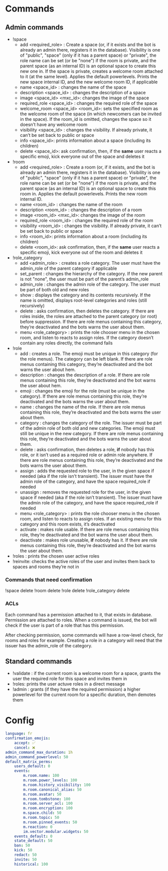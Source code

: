 # Commands

## Admin commands
- !space
    - add <name> <visibility> <required_role> <parent>: Create a space (or, if
      it exists and the bot is already an admin there, registers it in the
      database). Visibility is one of "public", "space" (only if it has a
      parent space) or "private", the role name can be set (or be "none") if
      the room is private, and the parent space (as an internal ID) is an
      optional space to create this new one in. If the space is private,
      creates a welcome room attached to it (at the same level). Applies the
      default powerlevels. Prints the new space internal ID, and the new
      welcome room ID, if applicable
    - name <space_id> <name>: changes the name of the space
    - description <space_id> <desc>: changes the description of a space
    - image <space_id> <mxc_id>: changes the image of the space
    - required_role <space_id> <role>: changes the required role of the space
    - welcome_room <space_id> <room_id>: sets the specified room as the welcome
      room of the space (in which newcomers can be invited in the space). If
      the room_id is omitted, changes the space so it doesn’t have any welcome
      room
    - visibility <space_id> <visibility>: changes the visibility. If already
      private, it can’t be set back to public or space
    - info <space_id>: prints information about a space (including its
      children)
    - delete <space_id>: ask confirmation, then, if the **same** user reacts a
      specific emoji, kick everyone out of the space and deletes it 
- !room
    - add <name> <visibility> <required_role> <space>: Create a room (or, if it
      exists, and the bot is already an admin there, registers it in the
      database). Visibility is one of "public", "space" (only if it has a
      parent space) or "private", the role name can be set (or be "none") if
      the room is private, and the parent space (as an internal ID) is an
      optional space to create this room in. Applies the default powerlevels.
      Prints the new room internal ID.
    - name <room_id> <name>: changes the name of the room
    - description <room_id> <desc>: changes the description of a room
    - image <room_id> <mxc_id>: changes the image of the room
    - required_role <room_id> <role>: changes the required role of the room
    - visibility <room_id> <visibility>: changes the visibility. If already
      private, it can’t be set back to public or space
    - info <room_id>: prints information about a room (including its children)
    - delete <room_id>: ask confirmation, then, if the **same** user reacts a
      specific emoji, kick everyone out of the room and deletes it 
- !role_category
    - add <name> <admin_role> <parent>: creates a role category. The user must
      have the admin_role of the parent category if applicable
    - set_parent <name> <parent>: changes the hierarchy of the category. If the
      new parent is not "none", the user must be part of the parent’s
      admin_role
    - admin_role <name> <role>: changes the admin role of the category. The
      user must be part of both old and new roles
    - show <name>: displays the category and its contents recursively. If the
      name is omitted, displays root-level categories and roles (still
      recursively)
    - delete <name>: asks confirmation, then deletes the category. If there are
      roles inside, the roles are attached to the parent category (or root)
      before suppression. If there are role menus containing this category,
      they’re deactivated and the bots warns the user about them.
    - menu <role_category> <room> <prompt>: prints the role chooser menu in the
      chosen room, and listen to reacts to assign roles. If the category
      doesn’t contain any roles directly, the command fails
- !role
    - add <name> <emoji> <category>: creates a role. The emoji must be unique
      in this category (for the role menus). The category can be left blank. If
      there are role menus containing this category, they’re deactivated and
      the bot warns the user about hem.
    - description <role> <desc>: changes the description of a role. If there
      are role menus containing this role, they’re deactivated and the bot
      warns the user about hem.
    - emoji <role> <emoji>: changes the emoji for the role (must be unique in
      the category). If there are role menus containing this role, they’re
      deactivated and the bots warns the user about them.
    - name <role> <name>: changes the name of the role. If there are role menus
      containing this role, they’re deactivated and the bots warns the user
      about them.
    - category <role> <category>: changes the category of the role. The issuer
      must be part of the admin role of both old and new categories. The emoji
      must still be unique in the new category. If there are role menus
      containing this role, they’re deactivated and the bots warns the user
      about them.
    - delete <role>: asks confirmation, then deletes a role, **if** nobody has
      this role, or it isn’t used as a required role or admin role anywhere. If
      there are role menus containing this role, they’re deactivated and the
      bots warns the user about them.
    - assign <user> <role> <space>: adds the requested role to the user, in the
      given space if needed (aka if the role isn’t transient). The issuer
      must have the admin role of the category, and have the space
      required_role if needed
    - unassign <user> <role> <space>: removes the requested role for the user,
      in the given space if needed (aka if the role isn’t transient). The
      issuer must have the admin role of the category, and have the space
      required_role if needed
    - menu <role_category> <room> <prompt>: prints the role chooser menu in the
      chosen room, and listen to reacts to assign roles. If an existing menu
      for this category and this room exists, it’s deactivated
    - activate <role>: makes role usable. If there are role menus containing
      this role, they’re deactivated and the bot warns the user about them.
    - deactivate <role>: makes role unusable, **if** nobody has it. If there
      are role menus containing this role, they’re deactivated and the bot
      warns the user about them.
- !roles <user>: prints the chosen user active roles
- !reinvite: checks the active roles of the user and invites them back to
  spaces and rooms they’re not in

### Commands that need confirmation

!space delete
!room delete
!role delete
!role_category delete

### ACLs

Each command has a permission attached to it, that exists in database.
Permission are attached to roles. When a command is issued, the bot will check
if the user is part of a role that has this permission.

After checking permission, some commands will have a row-level check, for rooms
and roles for example. Creating a role in a category will need that the issuer
has the admin_role of the category.
  
## Standard commands
  
- !validate <user>: if the current room is a welcome room for a space, grants
  the user the required role for this space and invites them in
- !roles: prints the user actuve roles in a direct message
- !admin <duration>: grants (if they have the required permission) a higher
  powerlevel for the current room for a specific duration, then demotes them

# Config

```yaml
language: fr
confirmation_emojis:
    accept: ✅
    cancel: ❌
admin_command_max_duration: 1h
admin_command_powerlevel: 50
default_matrix_perms:
    users_default: 0
    events:
        m.room.name: 100
        m.room.power_levels: 100
        m.room.history_visibility: 100
        m.room.canonical_alias: 50
        m.room.avatar: 50
        m.room.tombstone: 100
        m.room.server_acl: 100
        m.room.encryption: 100
        m.space.child: 50
        m.room.topic: 50
        m.room.pinned_events: 50
        m.reaction: 0
        im.vector.modular.widgets: 50
    events_default: 0
    state_default: 50
    ban: 50
    kick: 50
    redact: 50
    invite: 50
    historical: 100
```
    
